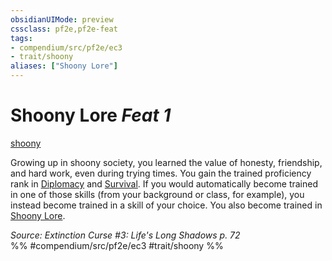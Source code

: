 ```yaml
---
obsidianUIMode: preview
cssclass: pf2e,pf2e-feat
tags:
- compendium/src/pf2e/ec3
- trait/shoony
aliases: ["Shoony Lore"]
---
```

# Shoony Lore  *Feat 1*  
[shoony](shoony-ec3.md "Shoony Ancestry & Heritage Trait")  


Growing up in shoony society, you learned the value of honesty, friendship, and hard work, even during trying times. You gain the trained proficiency rank in [Diplomacy](skills.md#Diplomacy) and [Survival](skills.md#Survival). If you would automatically become trained in one of those skills (from your background or class, for example), you instead become trained in a skill of your choice. You also become trained in [Shoony Lore](skills.md#Lore).

*Source: Extinction Curse #3: Life's Long Shadows p. 72*  
%% #compendium/src/pf2e/ec3 #trait/shoony %%